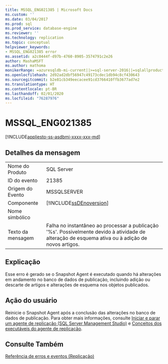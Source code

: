```yaml
---
title: MSSQL_ENG021385 | Microsoft Docs
ms.custom: ''
ms.date: 03/04/2017
ms.prod: sql
ms.prod_service: database-engine
ms.reviewer: ''
ms.technology: replication
ms.topic: conceptual
helpviewer_keywords:
- MSSQL_ENG021385 error
ms.assetid: a2c0444f-d97b-4760-8905-3574791c2e26
author: MashaMSFT
ms.author: mathoma
monikerRange: =azuresqldb-mi-current||>=sql-server-2016||=sqlallproducts-allversions
ms.openlocfilehash: 2d92ad2dbf56947c49173cdec1db94c8cf430643
ms.sourcegitcommit: b2e81cb349eecacee91cd3766410ffb3677ad7e2
ms.translationtype: HT
ms.contentlocale: pt-BR
ms.lasthandoff: 02/01/2020
ms.locfileid: "76287976"
---
```

# <a name="mssql_eng021385"></a>MSSQL_ENG021385
[!INCLUDE[appliesto-ss-asdbmi-xxxx-xxx-md](../../includes/appliesto-ss-asdbmi-xxxx-xxx-md.md)]
    
## <a name="message-details"></a>Detalhes da mensagem  
  
|||  
|-|-|  
|Nome do Produto|SQL Server|  
|ID do evento|21385|  
|Origem do Evento|MSSQLSERVER|  
|Componente|[!INCLUDE[ssDEnoversion](../../includes/ssdenoversion-md.md)]|  
|Nome simbólico||  
|Texto da mensagem|Falha no instantâneo ao processar a publicação '%s'. Possivelmente devido à atividade de alteração de esquema ativa ou à adição de novos artigos.|  
  
## <a name="explanation"></a>Explicação  
 Esse erro é gerado se o Snapshot Agent é executado quando há alterações em andamento no banco de dados de publicação, incluindo adição ou descarte de artigos e alterações de esquema nos objetos publicados.  
  
## <a name="user-action"></a>Ação do usuário  
 Reinicie o Snapshot Agent após a conclusão das alterações no banco de dados de publicação. Para obter mais informações, consulte [Iniciar e parar um agente de replicação &#40;SQL Server Management Studio&#41;](../../relational-databases/replication/agents/start-and-stop-a-replication-agent-sql-server-management-studio.md) e [Conceitos dos executáveis do agente de replicação](../../relational-databases/replication/concepts/replication-agent-executables-concepts.md).  
  
## <a name="see-also"></a>Consulte Também  
 [Referência de erros e eventos &#40;Replicação&#41;](../../relational-databases/replication/errors-and-events-reference-replication.md)  
  
  
